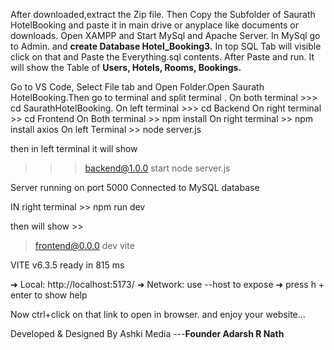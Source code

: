After downloaded,extract the Zip file. Then Copy the Subfolder of Saurath HotelBooking and paste it in main drive or anyplace like documents or downloads. 
Open XAMPP and Start MySql and Apache Server. In MySql go to Admin. and **create Database Hotel_Booking3.** 
In top SQL Tab will visible click on that and Paste the Everything.sql contents. After Paste and run. It will show the Table of **Users, Hotels, Rooms, Bookings.**

Go to VS Code, Select File tab and Open Folder.Open Saurath HotelBooking.Then go to terminal and split terminal .
        On both terminal >>> cd SaurathHotelBooking. 
On left terminal  >>> cd Backend
On right terminal >> cd Frontend
On Both terminal >> npm install
On right terminal >> npm install axios
On left Terminal >> node server.js

then in left terminal it will show
>>> backend@1.0.0 start
> node server.js

Server running on port 5000
Connected to MySQL database





IN right terminal >> npm run dev

then will show >>

> frontend@0.0.0 dev
> vite


  VITE v6.3.5  ready in 815 ms

  ➜  Local:   http://localhost:5173/
  ➜  Network: use --host to expose
  ➜  press h + enter to show help



Now ctrl+click on that link to open in browser. and enjoy your website...







Developed & Designed By Ashki Media ---**Founder Adarsh R Nath**
